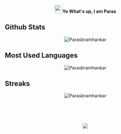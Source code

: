 <p align="center">
<img src="https://media.giphy.com/media/hvRJCLFzcasrR4ia7z/giphy.gif" width="25px"></a><b>Yo What's up, I am Paras</b>
</p>

## Github Stats
<p align="center"><img src="https://github-readme-stats.vercel.app/api?username=Parasbramhankar
&show_icons=true&count_private=true&bg_color=00000000&text_color=777" alt="Parasbramhankar"/>
</p>

## Most Used Languages
<p align="center"><img src="https://github-readme-stats.vercel.app/api/top-langs?username=Parasbramhankar&show_icons=true&locale=en&layout=compact" alt="Parasbramhankar" />
  </p>
  
  ## Streaks
<p align="center">
  <img align="center" src="https://github-readme-streak-stats.herokuapp.com/?user=Parasbramhankar&" alt="Parasbramhankar" />
  </p>
  
  <br><br><br>
  <p align="center">
<img src ="https://komarev.com/ghpvc/?username=Parasbramhankar&style=flat-square&color=red">
</p>
